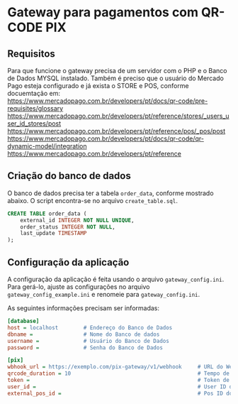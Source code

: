 # Gateway para pagamentos com QR-CODE PIX

## Requisitos
Para que funcione o gateway precisa de um servidor com o PHP e o Banco de Dados MYSQL instalado.
Também é preciso que o usuário do Mercado Pago esteja configurado e já exista o STORE e POS, conforme docuemtação em:
https://www.mercadopago.com.br/developers/pt/docs/qr-code/pre-requisites/glossary
https://www.mercadopago.com.br/developers/pt/reference/stores/_users_user_id_stores/post
https://www.mercadopago.com.br/developers/pt/reference/pos/_pos/post
https://www.mercadopago.com.br/developers/pt/docs/qr-code/qr-dynamic-model/integration
https://www.mercadopago.com.br/developers/pt/reference

## Criação do banco de dados
O banco de dados precisa ter a tabela `order_data`, conforme mostrado abaixo. O script encontra-se no arquivo `create_table.sql`.

```sql
CREATE TABLE order_data (
    external_id INTEGER NOT NULL UNIQUE,
    order_status INTEGER NOT NULL,
    last_update TIMESTAMP
);
```

## Configuração da aplicação
A configuração da aplicação é feita usando o arquivo `gateway_config.ini`. Para gerá-lo, ajuste as configurações no arquivo `gateway_config_example.ini` e renomeie para `gateway_config.ini`.

As seguintes informações precisam ser informadas:

```ini
[database]
host = localhost        # Endereço do Banco de Dados
dbname =                # Nome do Banco de dados
username =              # Usuário do Banco de Dados
password =              # Senha do Banco de Dados

[pix]
wbhook_url = https://exemplo.com/pix-gateway/v1/webhook     # URL do Webhook
qrcode_duration = 10                                        # Tempo de duração do QR Code em minutos
token =                                                     # Token de acesso à api do Mercado Pago
user_id =                                                   # User ID do mercado pago
external_pos_id =                                           # Pos ID do mercado pago
```
